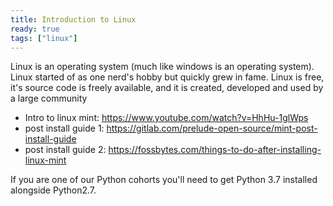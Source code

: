 ```yaml
---
title: Introduction to Linux
ready: true
tags: ["linux"]
---
```


Linux is an operating system (much like windows is an operating system). Linux started of as one nerd's hobby but quickly grew in fame. Linux is free, it's source code is freely available, and it is created, developed and used by a large community

- Intro to linux mint: https://www.youtube.com/watch?v=HhHu-1glWps
- post install guide 1: https://gitlab.com/prelude-open-source/mint-post-install-guide
- post install guide 2: https://fossbytes.com/things-to-do-after-installing-linux-mint

If you are one of our Python cohorts you'll need to get Python 3.7 installed alongside Python2.7.
